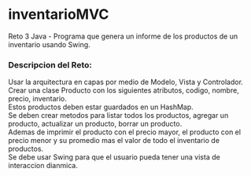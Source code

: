 # inventarioMVC
Reto 3 Java - Programa que genera un informe de los productos de un inventario usando Swing.

### Descripcion del Reto:

Usar la arquitectura en capas por medio de Modelo, Vista y Controlador.<br>
Crear una clase Producto con los siguientes atributos, codigo, nombre, precio, inventario. <br>
Estos productos deben estar guardados en un HashMap. <br>
Se deben crear metodos para listar todos los productos, agregar un producto, actualizar un producto, borrar un producto. <br>
Ademas de imprimir el producto con el precio mayor, el producto con el precio menor y su promedio mas el valor de todo el inventario de productos. <br>
Se debe usar Swing para que el usuario pueda tener una vista de interaccion dianmica. <br>
